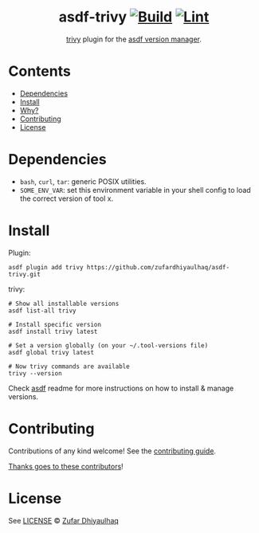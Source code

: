 <div align="center">

# asdf-trivy [![Build](https://github.com/zufardhiyaulhaq/asdf-trivy/actions/workflows/build.yml/badge.svg)](https://github.com/zufardhiyaulhaq/asdf-trivy/actions/workflows/build.yml) [![Lint](https://github.com/zufardhiyaulhaq/asdf-trivy/actions/workflows/lint.yml/badge.svg)](https://github.com/zufardhiyaulhaq/asdf-trivy/actions/workflows/lint.yml)


[trivy](https://github.com/zufardhiyaulhaq/trivy) plugin for the [asdf version manager](https://asdf-vm.com).

</div>

# Contents

- [Dependencies](#dependencies)
- [Install](#install)
- [Why?](#why)
- [Contributing](#contributing)
- [License](#license)

# Dependencies

- `bash`, `curl`, `tar`: generic POSIX utilities.
- `SOME_ENV_VAR`: set this environment variable in your shell config to load the correct version of tool x.

# Install

Plugin:

```shell
asdf plugin add trivy https://github.com/zufardhiyaulhaq/asdf-trivy.git
```

trivy:

```shell
# Show all installable versions
asdf list-all trivy

# Install specific version
asdf install trivy latest

# Set a version globally (on your ~/.tool-versions file)
asdf global trivy latest

# Now trivy commands are available
trivy --version
```

Check [asdf](https://github.com/asdf-vm/asdf) readme for more instructions on how to
install & manage versions.

# Contributing

Contributions of any kind welcome! See the [contributing guide](contributing.md).

[Thanks goes to these contributors](https://github.com/zufardhiyaulhaq/asdf-trivy/graphs/contributors)!

# License

See [LICENSE](LICENSE) © [Zufar Dhiyaulhaq](https://github.com/zufardhiyaulhaq/)
